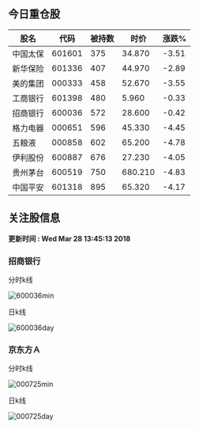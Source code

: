 
## 今日重仓股 

|股名|代码|被持数|时价|涨跌%|
|---|---|---|---|---|
|中国太保|601601|375|34.870|-3.51|
|新华保险|601336|407|44.970|-2.89|
|美的集团|000333|458|52.670|-3.55|
|工商银行|601398|480|5.960|-0.33|
|招商银行|600036|572|28.600|-0.42|
|格力电器|000651|596|45.330|-4.45|
|五粮液|000858|602|65.200|-4.78|
|伊利股份|600887|676|27.230|-4.05|
|贵州茅台|600519|750|680.210|-4.83|
|中国平安|601318|895|65.320|-4.17|

## 关注股信息
**更新时间 : Wed Mar 28 13:45:13 2018**
### 招商银行 
分时k线

![600036min](http://image.sinajs.cn/newchart/min/n/sh600036.gif)

日k线

![600036day](http://image.sinajs.cn/newchart/daily/n/sh600036.gif)

### 京东方Ａ 
分时k线

![000725min](http://image.sinajs.cn/newchart/min/n/sz000725.gif)

日k线

![000725day](http://image.sinajs.cn/newchart/daily/n/sz000725.gif)
